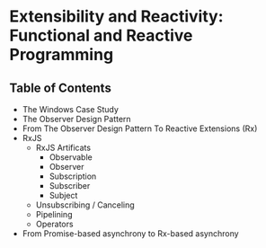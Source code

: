 # Extensibility and Reactivity: Functional and Reactive Programming
## Table of Contents
- The Windows Case Study
- The Observer Design Pattern
- From The Observer Design Pattern To Reactive Extensions (Rx)
- RxJS
  - RxJS Artificats
    - Observable
    - Observer
    - Subscription
    - Subscriber
    - Subject
  - Unsubscribing / Canceling
  - Pipelining
  - Operators
- From Promise-based asynchrony to Rx-based asynchrony
